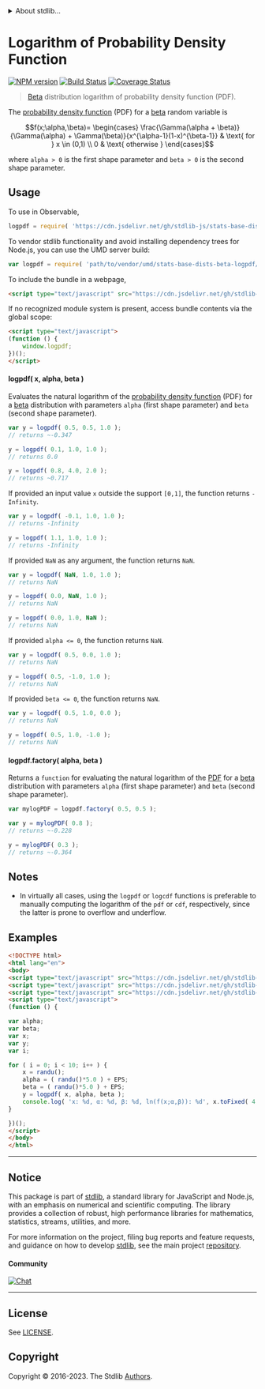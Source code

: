 <!--

@license Apache-2.0

Copyright (c) 2018 The Stdlib Authors.

Licensed under the Apache License, Version 2.0 (the "License");
you may not use this file except in compliance with the License.
You may obtain a copy of the License at

   http://www.apache.org/licenses/LICENSE-2.0

Unless required by applicable law or agreed to in writing, software
distributed under the License is distributed on an "AS IS" BASIS,
WITHOUT WARRANTIES OR CONDITIONS OF ANY KIND, either express or implied.
See the License for the specific language governing permissions and
limitations under the License.

-->


<details>
  <summary>
    About stdlib...
  </summary>
  <p>We believe in a future in which the web is a preferred environment for numerical computation. To help realize this future, we've built stdlib. stdlib is a standard library, with an emphasis on numerical and scientific computation, written in JavaScript (and C) for execution in browsers and in Node.js.</p>
  <p>The library is fully decomposable, being architected in such a way that you can swap out and mix and match APIs and functionality to cater to your exact preferences and use cases.</p>
  <p>When you use stdlib, you can be absolutely certain that you are using the most thorough, rigorous, well-written, studied, documented, tested, measured, and high-quality code out there.</p>
  <p>To join us in bringing numerical computing to the web, get started by checking us out on <a href="https://github.com/stdlib-js/stdlib">GitHub</a>, and please consider <a href="https://opencollective.com/stdlib">financially supporting stdlib</a>. We greatly appreciate your continued support!</p>
</details>

# Logarithm of Probability Density Function

[![NPM version][npm-image]][npm-url] [![Build Status][test-image]][test-url] [![Coverage Status][coverage-image]][coverage-url] <!-- [![dependencies][dependencies-image]][dependencies-url] -->

> [Beta][beta-distribution] distribution logarithm of probability density function (PDF).

<section class="intro">

The [probability density function][pdf] (PDF) for a [beta][beta-distribution] random variable is

<!-- <equation class="equation" label="eq:beta_pdf" align="center" raw="f(x;\alpha,\beta)= \begin{cases} \frac{\Gamma(\alpha + \beta)}{\Gamma(\alpha) + \Gamma(\beta)}{x^{\alpha-1}(1-x)^{\beta-1}} & \text{ for } x \in (0,1) \\ 0 & \text{ otherwise } \end{cases}" alt="Probability density function (PDF) for a beta distribution."> -->

```math
f(x;\alpha,\beta)= \begin{cases} \frac{\Gamma(\alpha + \beta)}{\Gamma(\alpha) + \Gamma(\beta)}{x^{\alpha-1}(1-x)^{\beta-1}} & \text{ for } x \in (0,1) \\ 0 & \text{ otherwise } \end{cases}
```

<!-- <div class="equation" align="center" data-raw-text="f(x;\alpha,\beta)= \begin{cases} \frac{\Gamma(\alpha + \beta)}{\Gamma(\alpha) + \Gamma(\beta)}{x^{\alpha-1}(1-x)^{\beta-1}} &amp; \text{ for } x \in (0,1) \\ 0 &amp; \text{ otherwise } \end{cases}" data-equation="eq:beta_pdf">
    <img src="https://cdn.jsdelivr.net/gh/stdlib-js/stdlib@51534079fef45e990850102147e8945fb023d1d0/lib/node_modules/@stdlib/stats/base/dists/beta/logpdf/docs/img/equation_beta_pdf.svg" alt="Probability density function (PDF) for a beta distribution.">
    <br>
</div> -->

<!-- </equation> -->

where `alpha > 0` is the first shape parameter and `beta > 0` is the second shape parameter.

</section>

<!-- /.intro -->



<section class="usage">

## Usage

To use in Observable,

```javascript
logpdf = require( 'https://cdn.jsdelivr.net/gh/stdlib-js/stats-base-dists-beta-logpdf@umd/browser.js' )
```

To vendor stdlib functionality and avoid installing dependency trees for Node.js, you can use the UMD server build:

```javascript
var logpdf = require( 'path/to/vendor/umd/stats-base-dists-beta-logpdf/index.js' )
```

To include the bundle in a webpage,

```html
<script type="text/javascript" src="https://cdn.jsdelivr.net/gh/stdlib-js/stats-base-dists-beta-logpdf@umd/browser.js"></script>
```

If no recognized module system is present, access bundle contents via the global scope:

```html
<script type="text/javascript">
(function () {
    window.logpdf;
})();
</script>
```

#### logpdf( x, alpha, beta )

Evaluates the natural logarithm of the [probability density function][pdf] (PDF) for a [beta][beta-distribution]  distribution with parameters `alpha` (first shape parameter) and `beta` (second shape parameter).

```javascript
var y = logpdf( 0.5, 0.5, 1.0 );
// returns ~-0.347

y = logpdf( 0.1, 1.0, 1.0 );
// returns 0.0

y = logpdf( 0.8, 4.0, 2.0 );
// returns ~0.717
```

If provided an input value `x` outside the support `[0,1]`, the function returns `-Infinity`.

```javascript
var y = logpdf( -0.1, 1.0, 1.0 );
// returns -Infinity

y = logpdf( 1.1, 1.0, 1.0 );
// returns -Infinity
```

If provided `NaN` as any argument, the function returns `NaN`.

```javascript
var y = logpdf( NaN, 1.0, 1.0 );
// returns NaN

y = logpdf( 0.0, NaN, 1.0 );
// returns NaN

y = logpdf( 0.0, 1.0, NaN );
// returns NaN
```

If provided `alpha <= 0`, the function returns `NaN`.

```javascript
var y = logpdf( 0.5, 0.0, 1.0 );
// returns NaN

y = logpdf( 0.5, -1.0, 1.0 );
// returns NaN
```

If provided `beta <= 0`, the function returns `NaN`.

```javascript
var y = logpdf( 0.5, 1.0, 0.0 );
// returns NaN

y = logpdf( 0.5, 1.0, -1.0 );
// returns NaN
```

#### logpdf.factory( alpha, beta )

Returns a `function` for evaluating the natural logarithm of the [PDF][pdf] for a [beta][beta-distribution]  distribution with parameters `alpha` (first shape parameter) and `beta` (second shape parameter).

```javascript
var mylogPDF = logpdf.factory( 0.5, 0.5 );

var y = mylogPDF( 0.8 );
// returns ~-0.228

y = mylogPDF( 0.3 );
// returns ~-0.364
```

</section>

<!-- /.usage -->

<section class="notes">

## Notes

-   In virtually all cases, using the `logpdf` or `logcdf` functions is preferable to manually computing the logarithm of the `pdf` or `cdf`, respectively, since the latter is prone to overflow and underflow.

</section>

<!-- /.notes -->

<section class="examples">

## Examples

<!-- eslint no-undef: "error" -->

```html
<!DOCTYPE html>
<html lang="en">
<body>
<script type="text/javascript" src="https://cdn.jsdelivr.net/gh/stdlib-js/random-base-randu@umd/browser.js"></script>
<script type="text/javascript" src="https://cdn.jsdelivr.net/gh/stdlib-js/constants-float64-eps@umd/browser.js"></script>
<script type="text/javascript" src="https://cdn.jsdelivr.net/gh/stdlib-js/stats-base-dists-beta-logpdf@umd/browser.js"></script>
<script type="text/javascript">
(function () {

var alpha;
var beta;
var x;
var y;
var i;

for ( i = 0; i < 10; i++ ) {
    x = randu();
    alpha = ( randu()*5.0 ) + EPS;
    beta = ( randu()*5.0 ) + EPS;
    y = logpdf( x, alpha, beta );
    console.log( 'x: %d, α: %d, β: %d, ln(f(x;α,β)): %d', x.toFixed( 4 ), alpha.toFixed( 4 ), beta.toFixed( 4 ), y.toFixed( 4 ) );
}

})();
</script>
</body>
</html>
```

</section>

<!-- /.examples -->

<!-- Section for related `stdlib` packages. Do not manually edit this section, as it is automatically populated. -->

<section class="related">

</section>

<!-- /.related -->

<!-- Section for all links. Make sure to keep an empty line after the `section` element and another before the `/section` close. -->


<section class="main-repo" >

* * *

## Notice

This package is part of [stdlib][stdlib], a standard library for JavaScript and Node.js, with an emphasis on numerical and scientific computing. The library provides a collection of robust, high performance libraries for mathematics, statistics, streams, utilities, and more.

For more information on the project, filing bug reports and feature requests, and guidance on how to develop [stdlib][stdlib], see the main project [repository][stdlib].

#### Community

[![Chat][chat-image]][chat-url]

---

## License

See [LICENSE][stdlib-license].


## Copyright

Copyright &copy; 2016-2023. The Stdlib [Authors][stdlib-authors].

</section>

<!-- /.stdlib -->

<!-- Section for all links. Make sure to keep an empty line after the `section` element and another before the `/section` close. -->

<section class="links">

[npm-image]: http://img.shields.io/npm/v/@stdlib/stats-base-dists-beta-logpdf.svg
[npm-url]: https://npmjs.org/package/@stdlib/stats-base-dists-beta-logpdf

[test-image]: https://github.com/stdlib-js/stats-base-dists-beta-logpdf/actions/workflows/test.yml/badge.svg?branch=main
[test-url]: https://github.com/stdlib-js/stats-base-dists-beta-logpdf/actions/workflows/test.yml?query=branch:main

[coverage-image]: https://img.shields.io/codecov/c/github/stdlib-js/stats-base-dists-beta-logpdf/main.svg
[coverage-url]: https://codecov.io/github/stdlib-js/stats-base-dists-beta-logpdf?branch=main

<!--

[dependencies-image]: https://img.shields.io/david/stdlib-js/stats-base-dists-beta-logpdf.svg
[dependencies-url]: https://david-dm.org/stdlib-js/stats-base-dists-beta-logpdf/main

-->

[chat-image]: https://img.shields.io/gitter/room/stdlib-js/stdlib.svg
[chat-url]: https://app.gitter.im/#/room/#stdlib-js_stdlib:gitter.im

[stdlib]: https://github.com/stdlib-js/stdlib

[stdlib-authors]: https://github.com/stdlib-js/stdlib/graphs/contributors

[umd]: https://github.com/umdjs/umd
[es-module]: https://developer.mozilla.org/en-US/docs/Web/JavaScript/Guide/Modules

[deno-url]: https://github.com/stdlib-js/stats-base-dists-beta-logpdf/tree/deno
[umd-url]: https://github.com/stdlib-js/stats-base-dists-beta-logpdf/tree/umd
[esm-url]: https://github.com/stdlib-js/stats-base-dists-beta-logpdf/tree/esm
[branches-url]: https://github.com/stdlib-js/stats-base-dists-beta-logpdf/blob/main/branches.md

[stdlib-license]: https://raw.githubusercontent.com/stdlib-js/stats-base-dists-beta-logpdf/main/LICENSE

[beta-distribution]: https://en.wikipedia.org/wiki/Beta_distribution

[pdf]: https://en.wikipedia.org/wiki/Probability_density_function

</section>

<!-- /.links -->
